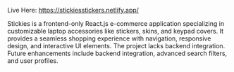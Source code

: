 
Live Here: https://stickiesstickers.netlify.app/


Stickies is a frontend-only React.js e-commerce application specializing in customizable laptop accessories like stickers, skins, and keypad covers. It provides a seamless shopping experience with  navigation, responsive design, and interactive UI elements. The project lacks backend integration. Future enhancements include backend integration, advanced search filters, and user profiles.

